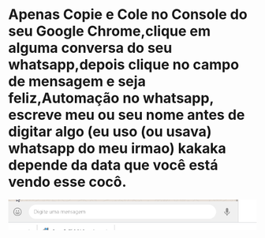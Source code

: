 # Apenas Copie e Cole no Console do seu Google Chrome,clique em alguma conversa do seu whatsapp,depois clique no campo de mensagem e seja feliz,Automação no whatsapp, escreve meu ou seu nome antes de digitar algo (eu uso (ou usava) whatsapp do meu irmao) kakaka depende da data que você está vendo esse cocô.

![demonstracao](https://github.com/Ulusamay/Automacao_de_preguicoso/blob/master/demonstracao.gif)
